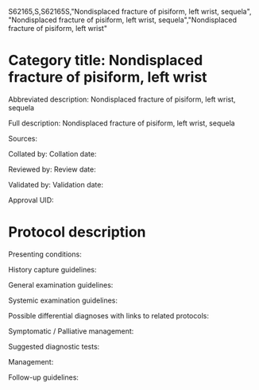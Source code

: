 S62165,S,S62165S,"Nondisplaced fracture of pisiform, left wrist, sequela", "Nondisplaced fracture of pisiform, left wrist, sequela","Nondisplaced fracture of pisiform, left wrist"
# Category title: Nondisplaced fracture of pisiform, left wrist

Abbreviated description: Nondisplaced fracture of pisiform, left wrist, sequela

Full description: Nondisplaced fracture of pisiform, left wrist, sequela

Sources:

Collated by:
Collation date:

Reviewed by:
Review date:

Validated by:
Validation date:

Approval UID:

# Protocol description

Presenting conditions:

History capture guidelines:

General examination guidelines:

Systemic examination guidelines:

Possible differential diagnoses with links to related protocols:

Symptomatic / Palliative management:

Suggested diagnostic tests:

Management:

Follow-up guidelines:
